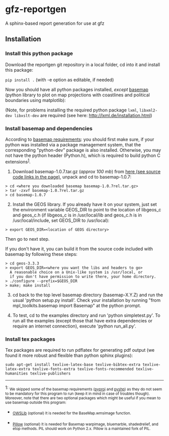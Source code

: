 # gfz-reportgen
A sphinx-based report generation for use at gfz

## Installation

### Install this python package

Download the reportgen git repository in a local folder, cd into it and install this package:
	
```pip install .``` (with -e option as editable, if needed)

Now you should have all python packages installed, *except* [basemap](https://github.com/matplotlib/basemap) (python library to plot on map projections with	coastlines and political boundaries using matplotlib):

(Note, for problems installing the required python package `lxml`, `libxml2-dev libxslt-dev` are
required (see here: http://lxml.de/installation.html)

### Install basemap and dependencies

According to [basemap requirements](https://github.com/matplotlib/basemap#requirements): you should first make sure, if your python was installed via a package management system, that the corresponding "python-dev" package is also installed. Otherwise, you may not have the python header (Python.h), which is required to build python C extensions<sup>[1](#basemap_installation_notes)</sup>.

  1. Download basemap-1.0.7.tar.gz (*approx 100 mb*) from [here (see source code links in the page)](https://github.com/matplotlib/basemap/releases/tag/v1.0.7rel), unpack and cd to basemap-1.0.7:

  ```
  > cd <where you downloaded basemap basemap-1.0.7rel.tar.gz>
  > tar -zxvf basemap-1.0.7rel.tar.gz
  > cd basemap-1.0.7
  ```

  2. Install the GEOS library.  If you already have it on your system, just set the environment variable GEOS_DIR to point to the location of libgeos_c and geos_c.h (if libgeos_c is in /usr/local/lib and geos_c.h is in /usr/local/include, set GEOS_DIR to /usr/local):
  ```
  > export GEOS_DIR=<location of GEOS directory>
  ```
  Then go to next step.
  
  If you don't have it, you can build it from the source code included with basemap by following these steps:
  ```
  > cd geos-3.3.3
  > export GEOS_DIR=<where you want the libs and headers to go>
    A reasonable choice on a Unix-like system is /usr/local, or
    if you don't have permission to write there, your home directory.
  > ./configure --prefix=$GEOS_DIR 
  > make; make install
  ```

  3. cd back to the top level basemap directory (basemap-X.Y.Z) and run the usual 'python setup.py install'.  Check your installation by running "from mpl_toolkits.basemap import Basemap" at the python prompt.
	
  4. To test, cd to the examples directory and run 'python simpletest.py'. To run all the examples (except those that have extra dependencies or require an internet connection), execute 'python run_all.py'.
   
### Install tex packages
Tex packages are required to run pdflatex for generating pdf output (we found it more robust and flexible than python  sphinx plugins):

```
sudo apt-get install texlive-latex-base texlive-bibtex-extra texlive-latex-extra texlive-fonts-extra texlive-fonts-recommended texlive-humanities texlive-publishers
```

---

<a name="basemap_installation_notes">1</a>: <sub>We skipped some of the basemap requirements ([pyproj](https://github.com/jswhit/pyproj) and [pyshp](https://github.com/GeospatialPython/pyshp)) as they do not seem to be mandatory for this program to run (keep it in mind in case of troubles though). Moreover, note that there are two optional packages which might be useful if you mean to use basemap outside this program:

  * <sub>[OWSLib](https://github.com/geopython/OWSLib) (optional) It is needed for the BaseMap.wmsimage function.</sub>

  * <sub>[Pillow](https://python-pillow.github.io/) (optional)  It is needed for Basemap warpimage, bluemarble, shadedrelief, and etop methods. PIL should work on Python 2.x.  Pillow is a maintained fork of PIL.</sub>
